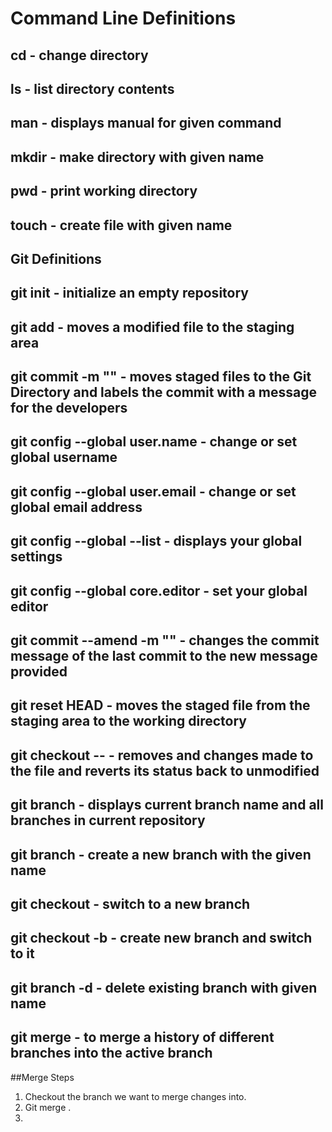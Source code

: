 # Command Line Definitions

## cd - change directory

## ls - list directory contents

## man <command> - displays manual for given command

## mkdir <foldername> - make directory with given name

## pwd - print working directory

## touch <filename> - create file with given name

## Git Definitions

## git init - initialize an empty repository

## git add <filename> - moves a modified file to the staging area

## git commit -m "<message>" - moves staged files to the Git Directory and labels the commit with a message for the developers

## git config --global user.name - change or set global username

## git config --global user.email - change or set global email address

## git config --global --list - displays your global settings

## git config --global core.editor <editor of choice> - set your global editor

## git commit --amend -m "<message>" - changes the commit message of the last commit to the new message provided

## git reset HEAD <filename> - moves the staged file from the staging area to the working directory

## git checkout -- <filename> - removes and changes made to the file and reverts its status back to unmodified

## git branch - displays current branch name and all branches in current repository

## git branch <branchname> - create a new branch with the given name

## git checkout <branchname> - switch to a new branch

## git checkout -b <branchname> - create new branch and switch to it

## git branch -d <branchname> - delete existing branch with given name

## git merge <branchname>  - to merge a history of  different branches into the active branch


##Merge Steps 
1. Checkout the branch we want to merge changes into.
2. Git merge <topic branch with changes>.
3. 
